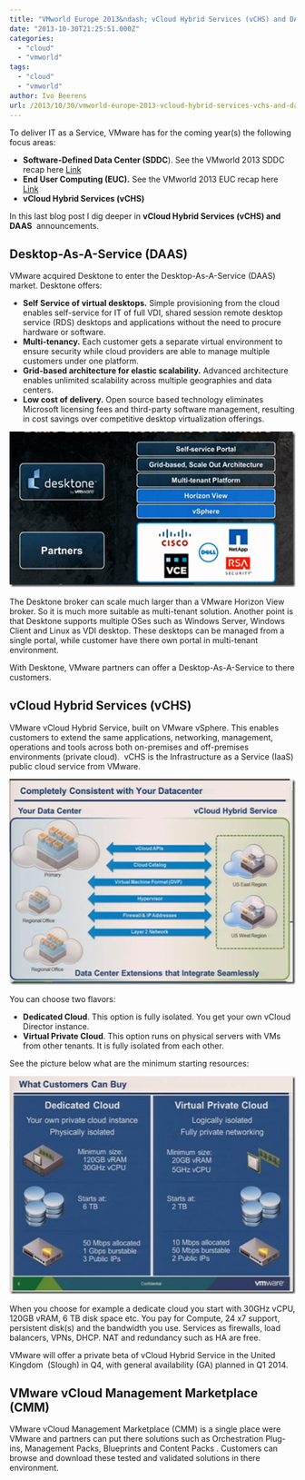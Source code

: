 ```yaml
---
title: "VMworld Europe 2013&ndash; vCloud Hybrid Services (vCHS) and DAAS recap"
date: "2013-10-30T21:25:51.000Z"
categories: 
  - "cloud"
  - "vmworld"
tags: 
  - "cloud"
  - "vmworld"
author: Ivo Beerens
url: /2013/10/30/vmworld-europe-2013-vcloud-hybrid-services-vchs-and-daas-recap/
---
```


To deliver IT as a Service, VMware has for the coming year(s) the following focus areas:
- **Software-Defined Data Center (SDDC**). See the VMworld 2013 SDDC recap here [Link](https://www.ivobeerens.nl/2013/10/20/vmworld-europe-2013the-software-defined-data-center-sddc-recap/)
- **End User Computing (EUC).** See the VMworld 2013 EUC recap here [Link](https://www.ivobeerens.nl/2013/10/23/vmworld-europe-2013-end-user-computing-euc-recap/)
- **vCloud Hybrid Services (vCHS)**

In this last blog post I dig deeper in **vCloud Hybrid Services (vCHS) and DAAS**  announcements.

## Desktop-As-A-Service (DAAS)

VMware acquired Desktone to enter the Desktop-As-A-Service (DAAS) market. Desktone offers:

- **Self Service of virtual desktops.** Simple provisioning from the cloud enables self-service for IT of full VDI, shared session remote desktop service (RDS) desktops and applications without the need to procure hardware or software.
- **Multi-tenancy.** Each customer gets a separate virtual environment to ensure security while cloud providers are able to manage multiple customers under one platform.
- **Grid-based architecture for elastic scalability.** Advanced architecture enables unlimited scalability across multiple geographies and data centers.
- **Low cost of delivery.** Open source based technology eliminates Microsoft licensing fees and third-party software management, resulting in cost savings over competitive desktop virtualization offerings.

[![image_thumb6_thumb[1]](images/image_thumb6_thumb1_thumb.png "image_thumb6_thumb[1]")](images/image_thumb6_thumb1.png)

The Desktone broker can scale much larger than a VMware Horizon View broker. So it is much more suitable as multi-tenant solution. Another point is that Desktone supports multiple OSes such as Windows Server, Windows Client and Linux as VDI desktop. These desktops can be managed from a single portal, while customer have there own portal in multi-tenant environment.

With Desktone, VMware partners can offer a Desktop-As-A-Service to there customers.

## vCloud Hybrid Services (vCHS)

VMware vCloud Hybrid Service, built on VMware vSphere. This enables customers to extend the same applications, networking, management, operations and tools across both on-premises and off-premises environments (private cloud).  vCHS is the Infrastructure as a Service (IaaS) public cloud service from VMware. 

[![image_thumb3](images/image_thumb3_thumb1.png "image_thumb3")](images/image_thumb32.png)

You can choose two flavors:

- **Dedicated Cloud**. This option is fully isolated. You get your own vCloud Director instance. 
- **Virtual Private Cloud**. This option runs on physical servers with VMs from other tenants. It is fully isolated from each other.

See the picture below what are the minimum starting resources:

[![image_thumb7](images/image_thumb7_thumb1.png "image_thumb7")](images/image_thumb72.png)

When you choose for example a dedicate cloud you start with 30GHz vCPU, 120GB vRAM, 6 TB disk space etc. You pay for Compute, 24 x7 support, persistent disk(s) and the bandwidth you use. Services as firewalls, load balancers, VPNs, DHCP. NAT and redundancy such as HA are free.

VMware will offer a private beta of vCloud Hybrid Service in the United Kingdom  (Slough) in Q4, with general availability (GA) planned in Q1 2014.

## VMware vCloud Management Marketplace (CMM)

VMware vCloud Management Marketplace (CMM) is a single place were VMware and partners can put there solutions such as Orchestration Plug-ins, Management Packs, Blueprints and Content Packs . Customers can browse and download these tested and validated solutions in there environment.